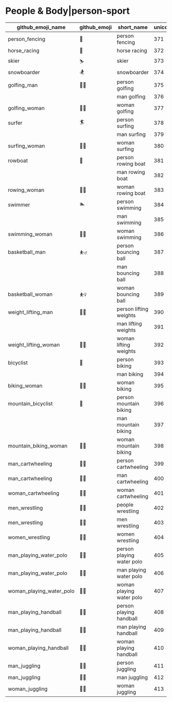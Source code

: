 # People & Body|person-sport

|github_emoji_name|github_emoji|short_name|unicode_index|
|---|---|---|---|
|person_fencing|:person_fencing:|person fencing|371|
|horse_racing|:horse_racing:|horse racing|372|
|skier|:skier:|skier|373|
|snowboarder|:snowboarder:|snowboarder|374|
|golfing_man|:golfing_man:|person golfing|375|
|||man golfing|376|
|golfing_woman|:golfing_woman:|woman golfing|377|
|surfer|:surfer:|person surfing|378|
|||man surfing|379|
|surfing_woman|:surfing_woman:|woman surfing|380|
|rowboat|:rowboat:|person rowing boat|381|
|||man rowing boat|382|
|rowing_woman|:rowing_woman:|woman rowing boat|383|
|swimmer|:swimmer:|person swimming|384|
|||man swimming|385|
|swimming_woman|:swimming_woman:|woman swimming|386|
|basketball_man|:basketball_man:|person bouncing ball|387|
|||man bouncing ball|388|
|basketball_woman|:basketball_woman:|woman bouncing ball|389|
|weight_lifting_man|:weight_lifting_man:|person lifting weights|390|
|||man lifting weights|391|
|weight_lifting_woman|:weight_lifting_woman:|woman lifting weights|392|
|bicyclist|:bicyclist:|person biking|393|
|||man biking|394|
|biking_woman|:biking_woman:|woman biking|395|
|mountain_bicyclist|:mountain_bicyclist:|person mountain biking|396|
|||man mountain biking|397|
|mountain_biking_woman|:mountain_biking_woman:|woman mountain biking|398|
|man_cartwheeling|:man_cartwheeling:|person cartwheeling|399|
|man_cartwheeling|:man_cartwheeling:|man cartwheeling|400|
|woman_cartwheeling|:woman_cartwheeling:|woman cartwheeling|401|
|men_wrestling|:men_wrestling:|people wrestling|402|
|men_wrestling|:men_wrestling:|men wrestling|403|
|women_wrestling|:women_wrestling:|women wrestling|404|
|man_playing_water_polo|:man_playing_water_polo:|person playing water polo|405|
|man_playing_water_polo|:man_playing_water_polo:|man playing water polo|406|
|woman_playing_water_polo|:woman_playing_water_polo:|woman playing water polo|407|
|man_playing_handball|:man_playing_handball:|person playing handball|408|
|man_playing_handball|:man_playing_handball:|man playing handball|409|
|woman_playing_handball|:woman_playing_handball:|woman playing handball|410|
|man_juggling|:man_juggling:|person juggling|411|
|man_juggling|:man_juggling:|man juggling|412|
|woman_juggling|:woman_juggling:|woman juggling|413|
